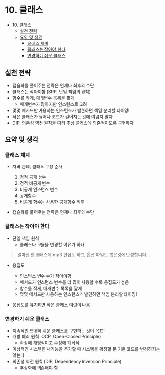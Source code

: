 # 10. 클래스

- [10. 클래스](#10-클래스)
  - [실천 전략](#실천-전략)
  - [요약 및 생각](#요약-및-생각)
    - [클래스 체계](#클래스-체계)
    - [클래스는 작아야 한다](#클래스는-작아야-한다)
    - [변경하기 쉬운 클래스](#변경하기-쉬운-클래스)

## 실천 전략

- 캡슐화를 풀어주는 전략은 언제나 최후의 수단
- 클래스는 작아야함 (SRP, 단일 책임의 원칙)
- 함수를 작게, 매개변수 목록을 짧게
  - 매개변수가 많아지만 인스턴스로 고려
- 몇몇 메서드만 사용하는 인스턴스가 발견하면 책임 분리할 타이밍!
- 작은 클래스가 늘어나 코드가 길어지는 것에 여념치 말자
- DIP, 의존성 역전 원칙을 따라 추상 클래스에 의존적이도록 구현하자

## 요약 및 생각

### 클래스 체계

- 자바 관례, 클래스 구성 순서
  1. 정적 공개 상수
  2. 정적 비공개 변수
  3. 비공개 인스턴스 변수
  4. 공개함수
  5. 비공개 함수는 사용한 공개함수 직후

- 캡슐화를 풀어주는 전략은 언제나 최후의 수단

### 클래스는 작아야 한다

- 단일 책임 원칙
  - 클래스나 모듈을 변경할 이유가 하나

> 얼마전 한 클래스에 mp3 편집도 하고, 옵션 파일도 뽑은것에 반성합니다...

- 응집도
  - 인스턴스 변수 수가 작아야함
  - 메서드가 인스턴스 변수를 더 많이 사용할 수록 응집도가 높음
  - 함수를 작게, 매개변수 목록을 짧게
  - 몇몇 메서드만 사용하는 인스턴스가 발견하면 책임 분리할 타이밍!

- 응집도를 유지하면 작은 클래스 여럿이 나옴

### 변경하기 쉬운 클래스

- 지속적인 변경에 쉬운 클래스를 구현하는 것이 목표!
- 개방 폐쇠 원칙 (OCP, Open-Closed Principle)
  - 확장에 개방적이고 수정에 폐쇠적
- 이상적인 시스템은 새기능을 추가할 때 시스템을 확장할 뿐 기존 코드를 변경하지는 않는다
- 의존성 역전 원칙 (DIP, Dependency Inversion Principle)
  - 추상화에 의존해야 함

